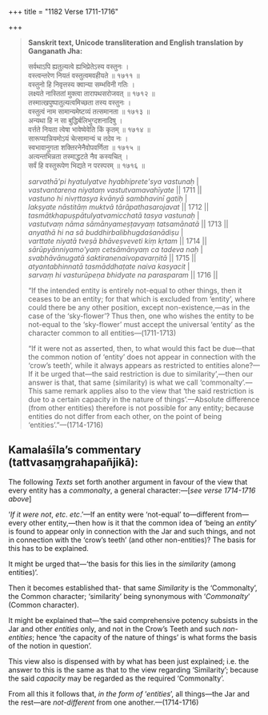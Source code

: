 +++
title = "1182 Verse 1711-1716"

+++
> **Sanskrit text, Unicode transliteration and English translation by Ganganath Jha:** 
>
> सर्वथाऽपि ह्यतुल्यत्वे ह्यभिप्रेतेऽस्य वस्तुनः ।  
> वस्त्वन्तरेण नियतं वस्तुत्वमवहीयते ॥ १७११ ॥  
> वस्तुनो हि निवृत्तस्य क्वान्या सम्भविनी गतिः ।  
> लक्ष्यते नास्तितां मुक्त्वा तारापथसरोजवत् ॥ १७१२ ॥  
> तस्मात्खपुष्पातुल्यत्वमिच्छता तस्य वस्तुनः ।  
> वस्तुत्वं नाम सामान्यमेष्टव्यं तत्समानता ॥ १७१३ ॥  
> अन्यथा हि न सा बुद्धिर्बलिभुग्दशनादिषु ।  
> वर्त्तते नियता त्वेषा भावेष्वेवेति किं कृतम् ॥ १७१४ ॥  
> सारूप्यान्नियमोऽयं चेत्सामान्यं च तदेव नः ।  
> स्वभावानुगता शक्तिरनेनैवोपवर्णिता ॥ १७१५ ॥  
> अत्यन्तभिन्नता तस्माद्धटते नैव कस्यचित् ।  
> सर्वं हि वस्तुरूपेण भिद्यते न परस्परम् ॥ १७१६ ॥ 
>
> *sarvathā'pi hyatulyatve hyabhiprete'sya vastunaḥ* \|  
> *vastvantareṇa niyataṃ vastutvamavahīyate* \|\| 1711 \|\|  
> *vastuno hi nivṛttasya kvānyā sambhavinī gatiḥ* \|  
> *lakṣyate nāstitāṃ muktvā tārāpathasarojavat* \|\| 1712 \|\|  
> *tasmātkhapuṣpātulyatvamicchatā tasya vastunaḥ* \|  
> *vastutvaṃ nāma sāmānyameṣṭavyaṃ tatsamānatā* \|\| 1713 \|\|  
> *anyathā hi na sā buddhirbalibhugdaśanādiṣu* \|  
> *varttate niyatā tveṣā bhāveṣveveti kiṃ kṛtam* \|\| 1714 \|\|  
> *sārūpyānniyamo'yaṃ cetsāmānyaṃ ca tadeva naḥ* \|  
> *svabhāvānugatā śaktiranenaivopavarṇitā* \|\| 1715 \|\|  
> *atyantabhinnatā tasmāddhaṭate naiva kasyacit* \|  
> *sarvaṃ hi vasturūpeṇa bhidyate na parasparam* \|\| 1716 \|\| 
>
> “If the intended entity is entirely not-equal to other things, then it ceases to be an entity; for that which is excluded from ‘entity’, where could there be any other position, except non-existence,—as in the case of the ‘sky-flower’? Thus then, one who wishes the entity to be not-equal to the ‘sky-flower’ must accept the universal ‘entity’ as the character common to all entities—(1711-1713) 
>
> “If it were not as asserted, then, to what would this fact be due—that the common notion of ‘entity’ does not appear in connection with the ‘crow’s teeth’, while it always appears as restricted to entities alone?—If it be urged that—the said restriction is due to similarity’,—then our answer is that, that same (similarity) is what we call ‘commonalty’.—This same remark applies also to the view that ‘the said restriction is due to a certain capacity in the nature of things’.—Absolute difference (from other entities) therefore is not possible for any entity; because entities do not differ from each other, on the point of being ‘entities’.”—(1714-1716)



## Kamalaśīla’s commentary (tattvasaṃgrahapañjikā):

The following *Texts* set forth another argument in favour of the view that every entity has a *commonalty*, a general character:—[*see verse 1714-1716 above*]

‘*If* *it were not*, *etc*. *etc*.’—If an entity were ‘not-equal’ to—different from—every other entity,—then how is it that the common idea of ‘being an *entity*’ is found to appear only in connection with the Jar and such things, and not in connection with the ‘crow’s teeth’ (and other non-entities)? The basis for this has to be explained.

It might be urged that—‘the basis for this lies in the *similarity* (among entities)’.

Then it becomes established that- that same *Similarity* is the ‘Commonalty’, the Common character; ‘similarity’ being synonymous with ‘*Commonalty*’ (Common character).

It might be explained that—‘the said comprehensive potency subsists in the Jar and other *entities* only, and not in the Crow’s Teeth and such *non-entities*; hence ‘the capacity of the nature of things’ is what forms the basis of the notion in question’.

This view also is dispensed with by what has been just explained; i.e. the answer to this is the same as that to the view regarding ‘Similarity’; because the said *capacity* may be regarded as the required ‘Commonalty’.

From all this it follows that, *in the form of* ‘*entities*’, all things—the Jar and the rest—are *not-different* from one another.—(1714-1716)


